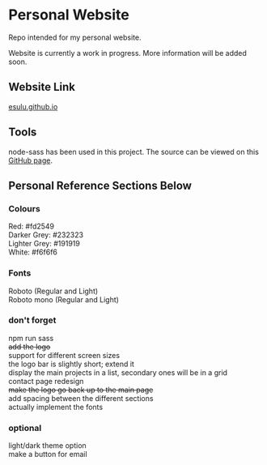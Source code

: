 # Personal Website
Repo intended for my personal website.

Website is currently a work in progress. More information will be added soon.

## Website Link
[esulu.github.io](https://esulu.github.io/dist/index.html)

## Tools
node-sass has been used in this project. The source can be viewed on this [GitHub page](https://github.com/sass/node-sass).

## Personal Reference Sections Below

### Colours
Red: #fd2549  
Darker Grey: #232323  
Lighter Grey: #191919  
White: #f6f6f6  

### Fonts
Roboto (Regular and Light)  
Roboto mono (Regular and Light)  

### don't forget
npm run sass  
~~add the logo~~  
support for different screen sizes  
the logo bar is slightly short; extend it  
display the main projects in a list, secondary ones will be in a grid  
contact page redesign  
~~make the logo go back up to the main page~~  
add spacing between the different sections  
actually implement the fonts  

### optional
light/dark theme option  
make a button for email  

